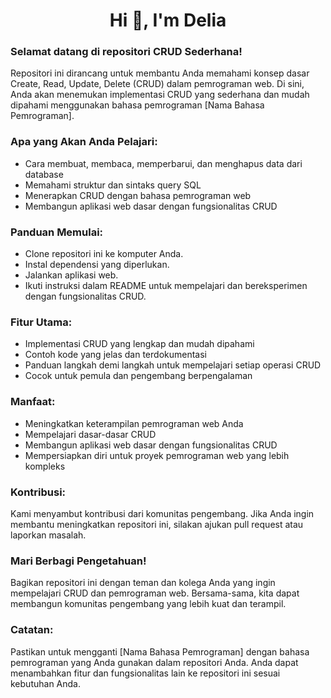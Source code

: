 <h1 align="center">Hi 👋, I'm Delia </h1>

### Selamat datang di repositori CRUD Sederhana!

Repositori ini dirancang untuk membantu Anda memahami konsep dasar Create, Read, Update, Delete (CRUD) dalam pemrograman web. Di sini, Anda akan menemukan implementasi CRUD yang sederhana dan mudah dipahami menggunakan bahasa pemrograman [Nama Bahasa Pemrograman].

### Apa yang Akan Anda Pelajari:

- Cara membuat, membaca, memperbarui, dan menghapus data dari database
- Memahami struktur dan sintaks query SQL
- Menerapkan CRUD dengan bahasa pemrograman web
- Membangun aplikasi web dasar dengan fungsionalitas CRUD

### Panduan Memulai:

- Clone repositori ini ke komputer Anda.
- Instal dependensi yang diperlukan.
- Jalankan aplikasi web.
- Ikuti instruksi dalam README untuk mempelajari dan bereksperimen dengan fungsionalitas CRUD.

### Fitur Utama:

- Implementasi CRUD yang lengkap dan mudah dipahami
- Contoh kode yang jelas dan terdokumentasi
- Panduan langkah demi langkah untuk mempelajari setiap operasi CRUD
- Cocok untuk pemula dan pengembang berpengalaman

### Manfaat:

- Meningkatkan keterampilan pemrograman web Anda
- Mempelajari dasar-dasar CRUD
- Membangun aplikasi web dasar dengan fungsionalitas CRUD
- Mempersiapkan diri untuk proyek pemrograman web yang lebih kompleks

### Kontribusi:

Kami menyambut kontribusi dari komunitas pengembang. Jika Anda ingin membantu meningkatkan repositori ini, silakan ajukan pull request atau laporkan masalah.

### Mari Berbagi Pengetahuan!

Bagikan repositori ini dengan teman dan kolega Anda yang ingin mempelajari CRUD dan pemrograman web. Bersama-sama, kita dapat membangun komunitas pengembang yang lebih kuat dan terampil.

### Catatan:

Pastikan untuk mengganti [Nama Bahasa Pemrograman] dengan bahasa pemrograman yang Anda gunakan dalam repositori Anda. Anda dapat menambahkan fitur dan fungsionalitas lain ke repositori ini sesuai kebutuhan Anda.
